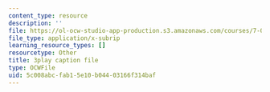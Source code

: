 ```yaml
---
content_type: resource
description: ''
file: https://ol-ocw-studio-app-production.s3.amazonaws.com/courses/7-01sc-fundamentals-of-biology-fall-2011/5c008abcfab15e10b04403166f314baf_dt4sSAb-7cE.vtt
file_type: application/x-subrip
learning_resource_types: []
resourcetype: Other
title: 3play caption file
type: OCWFile
uid: 5c008abc-fab1-5e10-b044-03166f314baf
---
```

